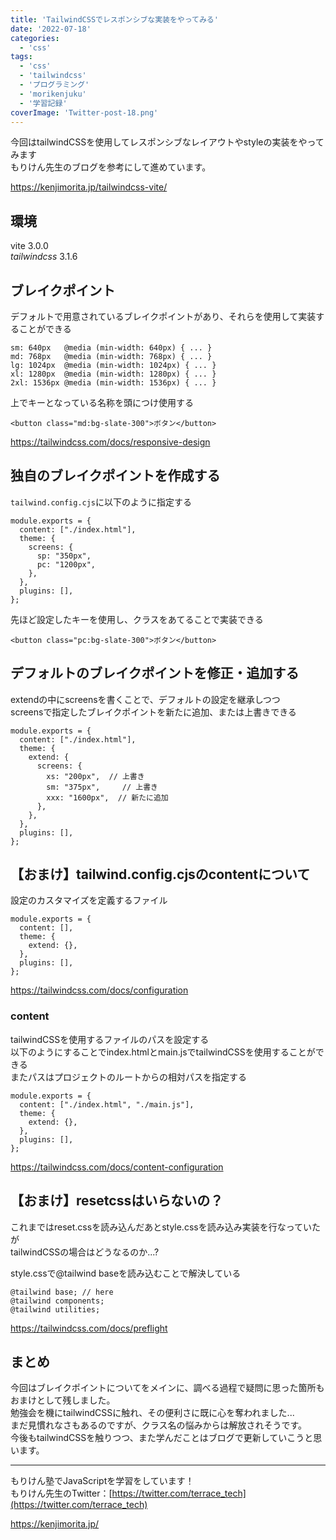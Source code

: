 ```yaml
---
title: 'TailwindCSSでレスポンシブな実装をやってみる'
date: '2022-07-18'
categories:
  - 'css'
tags:
  - 'css'
  - 'tailwindcss'
  - 'プログラミング'
  - 'morikenjuku'
  - '学習記録'
coverImage: 'Twitter-post-18.png'
---
```


今回はtailwindCSSを使用してレスポンシブなレイアウトやstyleの実装をやってみます  
もりけん先生のブログを参考にして進めています。

https://kenjimorita.jp/tailwindcss-vite/

## 環境

vite 3.0.0  
_tailwindcss_ 3.1.6

## ブレイクポイント

デフォルトで用意されているブレイクポイントがあり、それらを使用して実装することができる

```
sm:	640px	@media (min-width: 640px) { ... }
md:	768px	@media (min-width: 768px) { ... }
lg:	1024px	@media (min-width: 1024px) { ... }
xl:	1280px	@media (min-width: 1280px) { ... }
2xl: 1536px	@media (min-width: 1536px) { ... }
```

上でキーとなっている名称を頭につけ使用する

```
<button class="md:bg-slate-300">ボタン</button>
```

https://tailwindcss.com/docs/responsive-design

## 独自のブレイクポイントを作成する

`tailwind.config.cjs`に以下のように指定する

```
module.exports = {
  content: ["./index.html"],
  theme: {
    screens: {
      sp: "350px",
      pc: "1200px",
    },
  },
  plugins: [],
};
```

先ほど設定したキーを使用し、クラスをあてることで実装できる

```
<button class="pc:bg-slate-300">ボタン</button>
```

## デフォルトのブレイクポイントを修正・追加する

extendの中にscreensを書くことで、デフォルトの設定を継承しつつ  
screensで指定したブレイクポイントを新たに追加、または上書きできる

```
module.exports = {
  content: ["./index.html"],
  theme: {
    extend: {
      screens: {
        xs: "200px",  // 上書き
        sm: "375px",　　　// 上書き
        xxx: "1600px",  // 新たに追加
      },
    },
  },
  plugins: [],
};
```

## 【おまけ】tailwind.config.cjsのcontentについて

設定のカスタマイズを定義するファイル

```
module.exports = {
  content: [],
  theme: {
    extend: {},
  },
  plugins: [],
};
```

https://tailwindcss.com/docs/configuration

### content

tailwindCSSを使用するファイルのパスを設定する  
以下のようにすることでindex.htmlとmain.jsでtailwindCSSを使用することができる  
またパスはプロジェクトのルートからの相対パスを指定する

```
module.exports = {
  content: ["./index.html", "./main.js"],
  theme: {
    extend: {},
  },
  plugins: [],
};
```

https://tailwindcss.com/docs/content-configuration

## 【おまけ】resetcssはいらないの？

これまではreset.cssを読み込んだあとstyle.cssを読み込み実装を行なっていたが  
tailwindCSSの場合はどうなるのか...?

style.cssで@tailwind baseを読み込むことで解決している

```
@tailwind base; // here
@tailwind components;
@tailwind utilities;
```

https://tailwindcss.com/docs/preflight

## まとめ

今回はブレイクポイントについてをメインに、調べる過程で疑問に思った箇所もおまけとして残しました。  
勉強会を機にtailwindCSSに触れ、その便利さに既に心を奪われました...  
まだ見慣れなさもあるのですが、クラス名の悩みからは解放されそうです。  
今後もtailwindCSSを触りつつ、また学んだことはブログで更新していこうと思います。

---

もりけん塾でJavaScriptを学習をしています！  
もりけん先生のTwitter：[https://twitter.com/terrace_tech](https://twitter.com/terrace_tech)

https://kenjimorita.jp/

